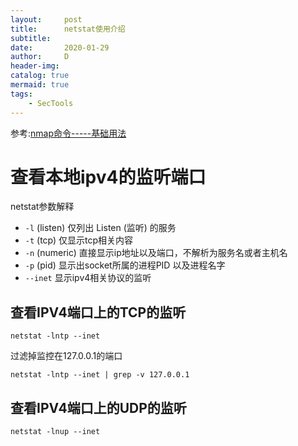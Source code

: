 ```yaml
---
layout:     post
title:      netstat使用介绍
subtitle:   
date:       2020-01-29
author:     D
header-img: 
catalog: true
mermaid: true
tags:
    - SecTools
---
```

参考:[nmap命令-----基础用法](https://www.cnblogs.com/nmap/p/6232207.html)<br>

# 查看本地ipv4的监听端口

netstat参数解释<br>
- `-l`  (listen) 仅列出 Listen (监听) 的服务
- `-t`  (tcp) 仅显示tcp相关内容
- `-n` (numeric) 直接显示ip地址以及端口，不解析为服务名或者主机名
- `-p` (pid) 显示出socket所属的进程PID 以及进程名字
- `--inet` 显示ipv4相关协议的监听

## 查看IPV4端口上的TCP的监听

```
netstat -lntp --inet
```

过滤掉监控在127.0.0.1的端口
```
netstat -lntp --inet | grep -v 127.0.0.1
```
## 查看IPV4端口上的UDP的监听
```
netstat -lnup --inet
```
